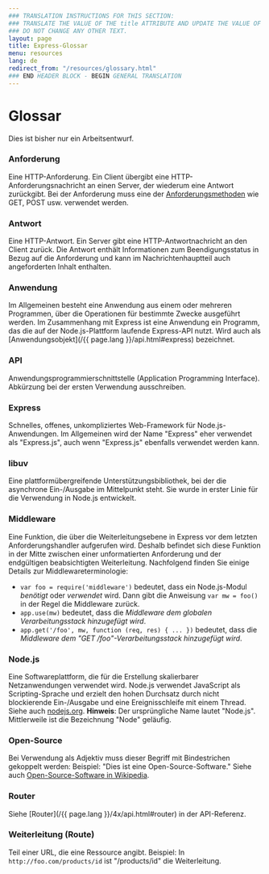 ```yaml
---
### TRANSLATION INSTRUCTIONS FOR THIS SECTION:
### TRANSLATE THE VALUE OF THE title ATTRIBUTE AND UPDATE THE VALUE OF THE lang ATTRIBUTE. 
### DO NOT CHANGE ANY OTHER TEXT. 
layout: page
title: Express-Glossar
menu: resources
lang: de
redirect_from: "/resources/glossary.html"
### END HEADER BLOCK - BEGIN GENERAL TRANSLATION
---
```


# Glossar

<div class="doc-box doc-warn">Dies ist bisher nur ein Arbeitsentwurf.</div>

### Anforderung

Eine HTTP-Anforderung. Ein Client übergibt eine HTTP-Anforderungsnachricht an einen Server, der wiederum eine Antwort zurückgibt. Bei der Anforderung muss eine der [Anforderungsmethoden](https://en.wikipedia.org/wiki/Hypertext_Transfer_Protocol#Request_methods) wie GET, POST usw. verwendet werden. 

### Antwort

Eine HTTP-Antwort. Ein Server gibt eine HTTP-Antwortnachricht an den Client zurück. Die Antwort enthält Informationen zum Beendigungsstatus in Bezug auf die Anforderung und kann im Nachrichtenhauptteil auch angeforderten Inhalt enthalten. 

### Anwendung

Im Allgemeinen besteht eine Anwendung aus einem oder mehreren Programmen, über die Operationen für bestimmte Zwecke ausgeführt werden. Im Zusammenhang mit Express ist eine Anwendung ein Programm, das die auf der Node.js-Plattform laufende Express-API nutzt. Wird auch als [Anwendungsobjekt](/{{ page.lang }}/api.html#express) bezeichnet.

### API

Anwendungsprogrammierschnittstelle (Application Programming Interface). Abkürzung bei der ersten Verwendung ausschreiben. 

### Express

Schnelles, offenes, unkompliziertes Web-Framework für Node.js-Anwendungen. Im Allgemeinen wird der Name "Express" eher verwendet als "Express.js", auch wenn "Express.js" ebenfalls verwendet werden kann. 

### libuv

Eine plattformübergreifende Unterstützungsbibliothek, bei der die asynchrone Ein-/Ausgabe im Mittelpunkt steht. Sie wurde in erster Linie für die Verwendung in Node.js entwickelt.

### Middleware

Eine Funktion, die über die Weiterleitungsebene in Express vor dem letzten Anforderungshandler aufgerufen wird. Deshalb befindet sich diese Funktion in der Mitte zwischen einer unformatierten Anforderung und der endgültigen beabsichtigten Weiterleitung. Nachfolgend finden Sie einige Details zur Middlewareterminologie:

  * `var foo = require('middleware')` bedeutet, dass ein Node.js-Modul *benötigt* oder *verwendet* wird. Dann gibt die Anweisung `var mw = foo()` in der Regel die Middleware zurück.
  * `app.use(mw)` bedeutet, dass die *Middleware dem globalen Verarbeitungsstack hinzugefügt wird*.
  * `app.get('/foo', mw, function (req, res) { ... })` bedeutet, dass die *Middleware dem "GET /foo"-Verarbeitungsstack hinzugefügt wird*.

### Node.js

Eine Softwareplattform, die für die Erstellung skalierbarer Netzanwendungen verwendet wird. Node.js verwendet JavaScript als Scripting-Sprache und erzielt den hohen Durchsatz durch nicht blockierende Ein-/Ausgabe und eine Ereignisschleife mit einem Thread. Siehe auch [nodejs.org](http://nodejs.org/). **Hinweis**: Der ursprüngliche Name lautet "Node.js". Mittlerweile ist die Bezeichnung "Node" geläufig. 

### Open-Source

Bei Verwendung als Adjektiv muss dieser Begriff mit Bindestrichen gekoppelt werden: Beispiel: "Dies ist eine Open-Source-Software." Siehe auch [Open-Source-Software in Wikipedia](http://en.wikipedia.org/wiki/Open-source_software).   

### Router

Siehe [Router](/{{ page.lang }}/4x/api.html#router) in der API-Referenz.

### Weiterleitung (Route)

Teil einer URL, die eine Ressource angibt. Beispiel: In `http://foo.com/products/id` ist "/products/id" die Weiterleitung.
